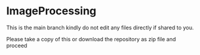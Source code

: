 # ImageProcessing

This is the main branch kindly do not edit any files directly if shared to you.

Please take a copy of this or download the repository as zip file and proceed
